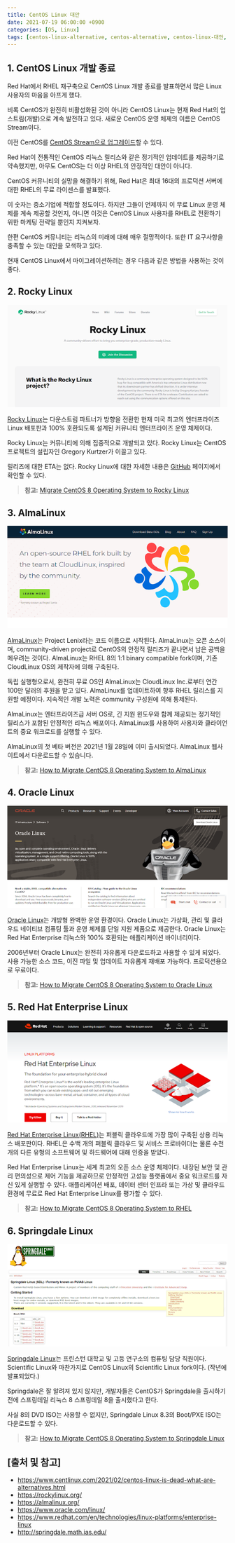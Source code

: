 ```yaml
---
title: CentOS Linux 대안
date: 2021-07-19 06:00:00 +0900
categories: [OS, Linux]
tags: [centos-linux-alternative, centos-alternative, centos-linux-대안, centos-대안]
---
```


## 1. CentOS Linux 개발 종료
Red Hat에서 RHEL 재구축으로 CentOS Linux 개발 종료를 발표하면서 많은 Linux 사용자의 마음을 아프게 했다.

비록 CentOS가 완전히 비활성화된 것이 아니라 CentOS Linux는 현재 Red Hat의 업스트림(개발)으로 계속 발전하고 있다. 새로운 CentOS 운영 체제의 이름은 CentOS Stream이다.

이전 CentOS를 [CentOS Stream으로 업그레이드](https://www.centlinux.com/2021/01/upgrade-centos-linux-8-server-to-stream.html)할 수 있다.

Red Hat이 전통적인 CentOS 리눅스 릴리스와 같은 정기적인 업데이트를 제공하기로 약속했지만, 아무도 CentOS는 더 이상 RHEL의 안정적인 대안이 아니다.

CentOS 커뮤니티의 실망을 해결하기 위해, Red Hat은 최대 16대의 프로덕션 서버에 대한 RHEL의 무료 라이센스를 발표했다.

이 숫자는 중소기업에 적합할 정도이다. 하지만 그들이 언제까지 이 무료 Linux 운영 체제를 계속 제공할 것인지, 아니면 이것은 CentOS Linux 사용자를 RHEL로 전환하기 위한 마케팅 전략일 뿐인지 지켜보자.

한편 CentOS 커뮤니티는 리눅스의 미래에 대해 매우 절망적이다. 또한 IT 요구사항을 충족할 수 있는 대안을 모색하고 있다.

현재 CentOS Linux에서 마이그레이션하려는 경우 다음과 같은 방법을 사용하는 것이 좋다.

## 2. Rocky Linux

![rocky-linux](/assets/img/2021-07-19-centos-linux-alternatives/rocky-linux.png)

[Rocky Linux](https://rockylinux.org/)는 다운스트림 파트너가 방향을 전환한 현재 미국 최고의 엔터프라이즈 Linux 배포판과 100% 호환되도록 설계된 커뮤니티 엔터프라이즈 운영 체제이다.

Rocky Linux는 커뮤니티에 의해 집중적으로 개발되고 있다. Rocky Linux는 CentOS 프로젝트의 설립자인 Gregory Kurtzer가 이끌고 있다.

릴리즈에 대한 ETA는 없다. Rocky Linux에 대한 자세한 내용은 [GitHub](https://github.com/rocky-linux) 페이지에서 확인할 수 있다.

> __참고:__ [Migrate CentOS 8 Operating System to Rocky Linux](https://www.centlinux.com/2021/07/migrate-centos-8-operating-system-rocky-linux.html)

## 3. AlmaLinux

![almalinux](/assets/img/2021-07-19-centos-linux-alternatives/almalinux.png)

[AlmaLinux](https://almalinux.org/)는 Project Lenix라는 코드 이름으로 시작된다. AlmaLinux는 오픈 소스이며, community-driven project로 CentOS의 안정적 릴리즈가 끝나면서 남은 공백을 메우려는 것이다. AlmaLinux는 RHEL 8의 1:1 binary compatible fork이며, 기존 CloudLinux OS의 제작자에 의해 구축된다.

독립 실행형으로서, 완전히 무료 OS인 AlmaLinux는 CloudLinux Inc.로부터 연간 100만 달러의 후원을 받고 있다. AlmaLinux를 업데이트하여 향후 RHEL 릴리스를 지원할 예정이다. 지속적인 개발 노력은 community 구성원에 의해 통제된다.

AlmaLinux는 엔터프라이즈급 서버 OS로, 긴 지원 윈도우와 함께 제공되는 정기적인 릴리스가 포함된 안정적인 리눅스 배포이다. AlmaLinux를 사용하여 사용자와 클라이언트의 중요 워크로드를 실행할 수 있다.

AlmaLinux의 첫 베타 버전은 2021년 1월 28일에 이미 출시되었다. AlmaLinux 웹사이트에서 다운로드할 수 있습니다.

> __참고:__ [How to Migrate CentOS 8 Operating System to AlmaLinux](https://www.centlinux.com/2021/07/migrate-centos-8-operating-system-to-almalinux.html)

## 4. Oracle Linux

![oracle-linux](/assets/img/2021-07-19-centos-linux-alternatives/oracle-linux.png)

[Oracle Linux](https://www.oracle.com/linux/)는 개방형 완벽한 운영 환경이다. Oracle Linux는 가상화, 관리 및 클라우드 네이티브 컴퓨팅 툴과 운영 체제를 단일 지원 제품으로 제공한다. Oracle Linux는 Red Hat Enterprise 리눅스와 100% 호환되는 애플리케이션 바이너리이다.

2006년부터 Oracle Linux는 완전히 자유롭게 다운로드하고 사용할 수 있게 되었다. 사용 가능한 소스 코드, 이진 파일 및 업데이트 자유롭게 재배포 가능하다. 프로덕션용으로 무료이다.

> __참고:__ [How to Migrate CentOS 8 Operating System to Oracle Linux](https://www.centlinux.com/2021/07/migrate-centos-8-operating-system-to-oracle-linux.html)

## 5. Red Hat Enterprise Linux

![red-hat-enterprise-linux](/assets/img/2021-07-19-centos-linux-alternatives/red-hat-enterprise-linux.png)

[Red Hat Enterprise Linux(RHEL)](https://www.redhat.com/en/technologies/linux-platforms/enterprise-linux)는 퍼블릭 클라우드에 가장 많이 구축된 상용 리눅스 배포판이다. RHEL은 수백 개의 퍼블릭 클라우드 및 서비스 프로바이더는 물론 수천 개의 다른 유형의 소프트웨어 및 하드웨어에 대해 인증을 받았다. 

Red Hat Enterprise Linux는 세계 최고의 오픈 소스 운영 체제이다. 내장된 보안 및 관리 편의성으로 제어 기능을 제공하므로 안정적인 고성능 플랫폼에서 중요 워크로드를 자신 있게 실행할 수 있다. 애플리케이션 배포, 데이터 센터 인프라 또는 가상 및 클라우드 환경에 무료로 Red Hat Enterprise Linux를 평가할 수 있다.

> __참고:__ [How to Migrate CentOS 8 Operating System to RHEL](https://www.centlinux.com/2021/02/migrate-centos-linux-to-rhel-8-operating-system.html)

## 6. Springdale Linux

![springdale-linux](/assets/img/2021-07-19-centos-linux-alternatives/springdale-linux.png)

[Springdale Linux](http://springdale.math.ias.edu/)는 프린스턴 대학교 및 고등 연구소의 컴퓨팅 담당 직원이다. Scientific Linux와 마찬가지로 CentOS Linux의 Scientific Linux fork이다. (작년에 발표되었다.)

Springdale은 잘 알려져 있지 않지만, 개발자들은 CentOS가 Springdale을 출시하기 전에 스프링데일 리눅스 8 스프링데일 8을 출시했다고 한다.

사실 8의 DVD ISO는 사용할 수 없지만, Springdale Linux 8.3의 Boot/PXE ISO는 다운로드할 수 있다.

> __참고:__ [How to Migrate CentOS 8 Operating System to Springdale Linux](https://www.centlinux.com/2021/07/migrate-centos-8-operating-system-springdale-linux.html)

## [출처 및 참고]
* <https://www.centlinux.com/2021/02/centos-linux-is-dead-what-are-alternatives.html>
* <https://rockylinux.org/>
* <https://almalinux.org/>
* <https://www.oracle.com/linux/>
* <https://www.redhat.com/en/technologies/linux-platforms/enterprise-linux>
* <http://springdale.math.ias.edu/>
